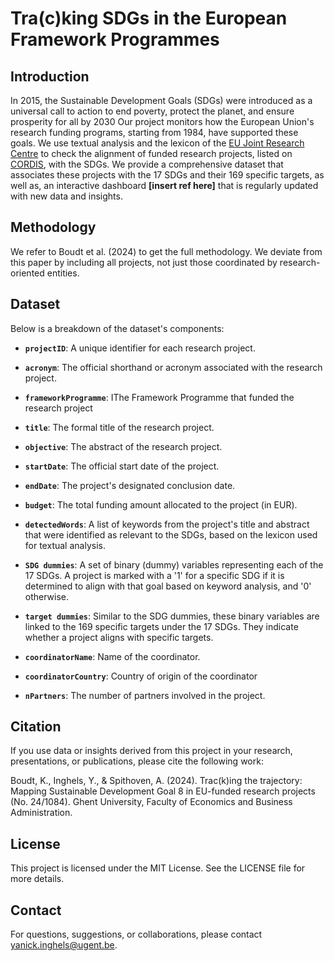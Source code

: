 # Tra(c)king SDGs in the European Framework Programmes
## Introduction
In 2015, the Sustainable Development Goals (SDGs) were introduced as a universal call to action to end poverty, protect the planet, and ensure prosperity for all by 2030
Our project monitors how the European Union's research funding programs, starting from 1984, have supported these goals.
We use textual analysis and the lexicon of the [EU Joint Research Centre](https://knowsdgs.jrc.ec.europa.eu/sdgmapper) to check the alignment of funded research projects, listed on [CORDIS](https://cordis.europa.eu/), with the SDGs.
We provide a comprehensive dataset that associates these projects with the 17 SDGs and their 169 specific targets, as well as, an interactive dashboard **[insert ref here]** that is regularly updated with new data and insights. 

## Methodology
We refer to Boudt et al. (2024) to get the full methodology. We deviate from this paper by including all projects, not just those coordinated by research-oriented entities.

## Dataset
Below is a breakdown of the dataset's components:

- **`projectID`**: A unique identifier for each research project.

- **`acronym`**: The official shorthand or acronym associated with the research project.

- **`frameworkProgramme`**: IThe Framework Programme that funded the research project

- **`title`**: The formal title of the research project.

- **`objective`**: The abstract of the research project.

- **`startDate`**: The official start date of the project.

- **`endDate`**: The project's designated conclusion date.

- **`budget`**: The total funding amount allocated to the project (in EUR).

- **`detectedWords`**: A list of keywords from the project's title and abstract that were identified as relevant to the SDGs, based on the lexicon used for textual analysis. 

- **`SDG dummies`**: A set of binary (dummy) variables representing each of the 17 SDGs. A project is marked with a '1' for a specific SDG if it is determined to align with that goal based on keyword analysis, and '0' otherwise. 

- **`target dummies`**: Similar to the SDG dummies, these binary variables are linked to the 169 specific targets under the 17 SDGs. They indicate whether a project aligns with specific targets.
  
- **`coordinatorName`**: Name of the coordinator.

- **`coordinatorCountry`**: Country of origin of the coordinator
 
- **`nPartners`**: The number of partners involved in the project.

## Citation
If you use data or insights derived from this project in your research, presentations, or publications, please cite the following work:

Boudt, K., Inghels, Y., & Spithoven, A. (2024). Trac(k)ing the trajectory: Mapping Sustainable Development Goal 8 in EU-funded research projects (No. 24/1084). Ghent University, Faculty of Economics and Business Administration.

## License
This project is licensed under the MIT License. See the LICENSE file for more details.

## Contact
For questions, suggestions, or collaborations, please contact yanick.inghels@ugent.be.
